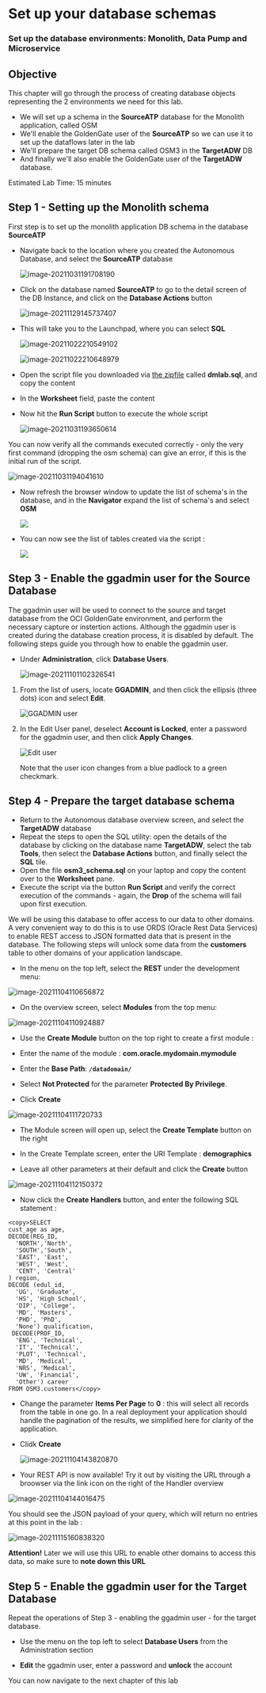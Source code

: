 # Set up your database schemas

### Set up the database environments: Monolith, Data Pump and Microservice



## Objective

This chapter will go through the process of creating database objects representing the 2 environments we need for this lab.

- We will set up a schema in the **SourceATP** database for the Monolith application, called OSM
- We'll enable the GoldenGate user of the **SourceATP** so we can use it to set up the dataflows later in the lab
- We'll prepare the target DB schema called OSM3 in the **TargetADW** DB
- And finally we'll also enable the GoldenGate user of the **TargetADW** database.

Estimated Lab Time: 15 minutes



## Step 1 - Setting up the Monolith schema

First step is to set up the monolith application DB schema in the database **SourceATP**

- Navigate back to the location where you created the Autonomous Database, and select the **SourceATP** database

  ![image-20211031191708190](images/image-20211031191708190.png)

  

- Click on the database named **SourceATP** to go to the detail screen of the DB Instance, 
  and click on the **Database Actions** button

  ![image-20211129145737407](images/image-20211129145737407.png)

  

- This will take you to the Launchpad, where you can select **SQL**

  ![image-20211022210549102](images/image-20211022210549102.png)

  

  ![image-20211022210648979](images/image-20211022210648979.png)



- Open the script file you downloaded via [the zipfile](../01-intro/code/labfiles.zip) called **dmlab.sql**, and copy the content 

- In the **Worksheet** field, paste the content

- Now hit the **Run Script** button to execute the whole script

  ![image-20211031193650614](images/image-20211031193650614.png)

You can now verify all the commands executed correctly - only the very first command (dropping the osm schema) can give an error, if this is the initial run of the script.

![image-20211031194041610](images/image-20211031194041610.png)

- Now refresh the browser window to update the list of schema's in the database, and in the **Navigator** expand the list of schema's and select **OSM**

  ![](images/image-20211031194344348.png)

- You can now see the list of tables created via the script :

  ![](images/image-20211031194544340.png)





## Step 3 - Enable the ggadmin user for the Source Database

The ggadmin user will be used to connect to the source and target database from the OCI GoldenGate environment, and perform the necessary capture or instertion actions.  Although the ggadmin user is created during the database creation process, it is disabled by default. The following steps guide you through how to enable the ggadmin user.

- Under **Administration**, click **Database Users**.

  ![image-20211101102326541](images/image-20211101102326541.png)

1. From the list of users, locate **GGADMIN**, and then click the ellipsis (three dots) icon and select **Edit**.

   ![GGADMIN user](images/02-06-locked.png)

2. In the Edit User panel, deselect **Account is Locked**, enter a password for the ggadmin user, and then click **Apply Changes**.

   ![Edit user](images/02-07-edit.png)

   Note that the user icon changes from a blue padlock to a green checkmark.





## Step 4 - Prepare the target database schema

- Return to the Autonomous database overview screen, and select the **TargetADW** database
- Repeat the steps to open the SQL utility: open the details of the database by clicking on the database name **TargetADW**, select the tab **Tools**, then select the **Database Actions** button, and finally select the **SQL** tile.
- Open the file **osm3_schema.sql** on your laptop and copy the content over to the **Worksheet** pane.
- Execute the script via the button **Run Script** and verify the correct execution of the commands - again, the **Drop** of the schema will fail upon first execution.

We will be using this database to offer access to our data to other domains.  A very convenient way to do this is to use ORDS (Oracle Rest Data Services) to enable REST access to JSON formatted data that is present in the database.  The following steps will unlock some data from the **customers** table to other domains of your application landscape.

-  In the menu on the top left, select the **REST** under the development menu:

  ![image-20211104110656872](images/image-20211104110656872.png)

-  On the overview screen, select **Modules** from the top menu:

  ![image-20211104110924887](images/image-20211104110924887.png)

-  Use the **Create Module** button on the top right to create a first module :

-  Enter the name of the module : **com.oracle.mydomain.mymodule**

-  Enter the **Base Path**: **`/datadomain/`**

-  Select **Not Protected** for the parameter **Protected By Privilege**.  

-  Click **Create**

  ![image-20211104111720733](images/image-20211104111720733.png)

-  The Module screen will open up, select the **Create Template** button on the right

-  In the Create Template screen, enter the URI Template : **demographics**

-  Leave all other parameters at their default and click the **Create** button

  ![image-20211104112150372](images/image-20211104112150372.png)

-  Now click the **Create Handlers** button, and enter the following SQL statement :

  ```
  <copy>SELECT
  cust_age as age,
  DECODE(REG_ID,
    'NORTH','North',
    'SOUTH','South',
    'EAST', 'East',
    'WEST', 'West',
    'CENT', 'Central'
  ) region,
  DECODE (edul_id,
    'UG', 'Graduate',
    'HS', 'High School',
    'DIP', 'College',
    'MD', 'Masters',
    'PHD', 'PhD',
    'None') qualification,
   DECODE(PROF_ID,
    'ENG', 'Technical',
    'IT', 'Technical',
    'PLOT', 'Technical',
    'MD', 'Medical',
    'NRS', 'Medical',
    'UW', 'Financial',
    'Other') career
  FROM OSM3.customers</copy>
  ```

-  Change the parameter **Items Per Page** to **0** : this will select all records from the table in one go.  In a real deployment your application should handle the pagination of the results, we simplified here for clarity of the application.

-  Clidk **Create**

   ![image-20211104143820870](images/image-20211104143820870.png)

-  Your REST API is now available! Try it out by visiting the URL through a broowser via the link icon on the right of the Handler overview

  ![image-20211104144016475](images/image-20211104144016475.png)

You should see the JSON payload of your query, which will return no entries at this point in the lab :

![image-20211115160838320](images/image-20211115160838320.png)

**Attention!** Later we will use this URL to enable other domains to access this data, 
so make sure to **note down this URL**



## Step 5 - Enable the ggadmin user for the Target Database

Repeat the operations of Step 3 - enabling the ggadmin user - for the target database.

- Use the menu on the top left to select **Database Users** from the Administration section

- **Edit** the ggadmin user, enter a password and **unlock** the account

  



You can now navigate to the next chapter of this lab

